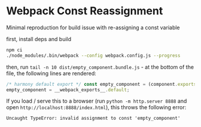 # Webpack Const Reassignment

Minimal reproduction for build issue with re-assigning a const variable

first, install deps and build
```bash
npm ci
./node_modules/.bin/webpack --config webpack.config.js --progress
```

then, run `tail -n 10 dist/empty_component.bundle.js` - at the bottom of the file, the following lines are rendered:
```js
/* harmony default export */ const empty_component = (component.exports);
empty_component = __webpack_exports__.default;
```

If you load / serve this to a browser (run `python -m http.server 8888` and open `http://localhost:8888/index.html`), this throws the following error:
```
Uncaught TypeError: invalid assignment to const 'empty_component'
```
